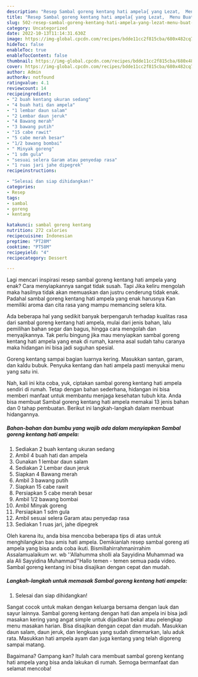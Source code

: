 ```yaml
---
description: "Resep Sambal goreng kentang hati ampela{ yang Lezat,  Menu Buat lebaran"
title: "Resep Sambal goreng kentang hati ampela{ yang Lezat,  Menu Buat lebaran"
slug: 502-resep-sambal-goreng-kentang-hati-ampela-yang-lezat-menu-buat-lebaran
category: Uncategorized
date: 2022-10-13T11:14:31.630Z
image: https://img-global.cpcdn.com/recipes/bdde11cc2f815cba/680x482cq70/sambal-goreng-kentang-hati-ampela-foto-resep-utama.jpg
hideToc: false
enableToc: true
enableTocContent: false
thumbnail: https://img-global.cpcdn.com/recipes/bdde11cc2f815cba/680x482cq70/sambal-goreng-kentang-hati-ampela-foto-resep-utama.jpg
cover: https://img-global.cpcdn.com/recipes/bdde11cc2f815cba/680x482cq70/sambal-goreng-kentang-hati-ampela-foto-resep-utama.jpg
author: Admin
authorAv: notfound
ratingvalue: 4.1
reviewcount: 14
recipeingredient:
- "2 buah kentang ukuran sedang"
- "4 buah hati dan ampela"
- "1 lembar daun salam"
- "2 Lembar daun jeruk"
- "4 Bawang merah"
- "3 bawang putih"
- "15 cabe rawit"
- "5 cabe merah besar"
- "1/2 bawang bombai"
- " Minyak goreng"
- "1 sdm gula"
- "sesuai selera Garam atau penyedap rasa"
- "1 ruas jari jahe dipegrek"
recipeinstructions:

- "Selesai dan siap dihidangkan!"
categories:
- Resep
tags:
- sambal
- goreng
- kentang

katakunci: sambal goreng kentang 
nutrition: 272 calories
recipecuisine: Indonesian
preptime: "PT28M"
cooktime: "PT58M"
recipeyield: "4"
recipecategory: Dessert

---
```



Lagi mencari inspirasi resep sambal goreng kentang hati ampela yang enak? Cara menyiapkannya sangat tidak susah. Tapi Jika keliru mengolah maka hasilnya tidak akan memuaskan dan justru cenderung tidak enak. Padahal sambal goreng kentang hati ampela yang enak harusnya Kan memiliki aroma dan cita rasa yang mampu memancing selera kita.


Ada beberapa hal yang sedikit banyak berpengaruh terhadap kualitas rasa dari sambal goreng kentang hati ampela, mulai dari jenis bahan, lalu pemilihan bahan segar dan bagus, hingga cara mengolah dan menyajikannya. Tak perlu bingung jika mau menyiapkan sambal goreng kentang hati ampela yang enak di rumah, karena asal sudah tahu caranya maka hidangan ini bisa jadi suguhan spesial.

Goreng kentang sampai bagian luarnya kering. Masukkan santan, garam, dan kaldu bubuk. Penyuka kentang dan hati ampela pasti menyukai menu yang satu ini.


Nah, kali ini kita coba, yuk, ciptakan sambal goreng kentang hati ampela sendiri di rumah. Tetap dengan bahan sederhana, hidangan ini bisa memberi manfaat untuk membantu menjaga kesehatan tubuh kita. Anda bisa membuat Sambal goreng kentang hati ampela memakai 13 jenis bahan dan 0 tahap pembuatan. Berikut ini langkah-langkah dalam membuat hidangannya.

<!--inarticleads1-->

##### Bahan-bahan dan bumbu yang wajib ada dalam menyiapkan Sambal goreng kentang hati ampela:

1. Sediakan 2 buah kentang ukuran sedang
1. Ambil 4 buah hati dan ampela
1. Gunakan 1 lembar daun salam
1. Sediakan 2 Lembar daun jeruk
1. Siapkan 4 Bawang merah
1. Ambil 3 bawang putih
1. Siapkan 15 cabe rawit
1. Persiapkan 5 cabe merah besar
1. Ambil 1/2 bawang bombai
1. Ambil  Minyak goreng
1. Persiapkan 1 sdm gula
1. Ambil sesuai selera Garam atau penyedap rasa
1. Sediakan 1 ruas jari, jahe dipegrek


Oleh karena itu, anda bisa mencoba beberapa tips di atas untuk menghilangkan bau amis hati ampela. Demikianlah resep sambal goreng ati ampela yang bisa anda coba ikuti. Bismillahirrahmanirrahim Assalamualaikum wr. wb &#39;&#39;Allahumma sholli ala Sayyidina Muhammad wa ala Ali Sayyidina Muhammad&#39;&#39;Hallo temen - temen semua pada video. Sambal goreng kentang ini bisa disajikan dengan cepat dan mudah. 

<!--inarticleads2-->

##### Langkah-langkah untuk memasak Sambal goreng kentang hati ampela:


1. Selesai dan siap dihidangkan!

Sangat cocok untuk makan dengan keluarga bersama dengan lauk dan sayur lainnya. Sambal goreng kentang dengan hati dan ampela ini bisa jadi masakan kering yang angat simple untuk dijadikan bekal atau pelengkap menu masakan harian. Bisa disajikan dengan cepat dan mudah. Masukkan daun salam, daun jeruk, dan lengkuas yang sudah dimemarkan, lalu aduk rata. Masukkan hati ampela ayam dan juga kentang yang telah digoreng sampai matang. 

Bagaimana? Gampang kan? Itulah cara membuat sambal goreng kentang hati ampela yang bisa anda lakukan di rumah. Semoga bermanfaat dan selamat mencoba!
